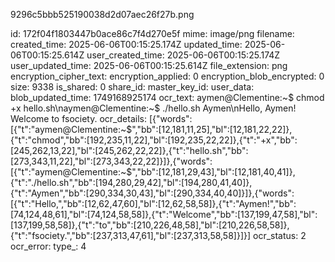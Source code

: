 9296c5bbb525190038d2d07aec26f27b.png

id: 172f04f1803447b0ace86c7f4d270e5f
mime: image/png
filename: 
created_time: 2025-06-06T00:15:25.174Z
updated_time: 2025-06-06T00:15:25.614Z
user_created_time: 2025-06-06T00:15:25.174Z
user_updated_time: 2025-06-06T00:15:25.614Z
file_extension: png
encryption_cipher_text: 
encryption_applied: 0
encryption_blob_encrypted: 0
size: 9338
is_shared: 0
share_id: 
master_key_id: 
user_data: 
blob_updated_time: 1749168925174
ocr_text: aymen@Clementine:~$ chmod +x hello.sh\naymen@Clementine:~$ ./hello.sh Aymen\nHello, Aymen! Welcome to fsociety.
ocr_details: [{"words":[{"t":"aymen@Clementine:~$","bb":[12,181,11,25],"bl":[12,181,22,22]},{"t":"chmod","bb":[192,235,11,22],"bl":[192,235,22,22]},{"t":"+x","bb":[245,262,13,22],"bl":[245,262,22,22]},{"t":"hello.sh","bb":[273,343,11,22],"bl":[273,343,22,22]}]},{"words":[{"t":"aymen@Clementine:~$","bb":[12,181,29,43],"bl":[12,181,40,41]},{"t":"./hello.sh","bb":[194,280,29,42],"bl":[194,280,41,40]},{"t":"Aymen","bb":[290,334,30,43],"bl":[290,334,40,40]}]},{"words":[{"t":"Hello,","bb":[12,62,47,60],"bl":[12,62,58,58]},{"t":"Aymen!","bb":[74,124,48,61],"bl":[74,124,58,58]},{"t":"Welcome","bb":[137,199,47,58],"bl":[137,199,58,58]},{"t":"to","bb":[210,226,48,58],"bl":[210,226,58,58]},{"t":"fsociety.","bb":[237,313,47,61],"bl":[237,313,58,58]}]}]
ocr_status: 2
ocr_error: 
type_: 4